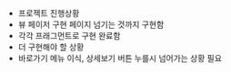 - 프로젝트 진행상황
- 뷰 페이저 구현 페이지 넘기는 것까지 구현함
- 각각 프래그먼트로 구현 완료함
- 더 구현해야 할 상황
- 바로가기 메뉴 이식, 상세보기 버튼 누를시 넘어가는 상황 필요
